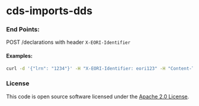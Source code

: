 
# cds-imports-dds

### End Points:
POST /declarations with header `X-EORI-Identifier` 

#### Examples:
```bash
curl -d '{"lrn": "1234"}' -H "X-EORI-Identifier: eori123" -H "Content-Type: application/json" -XPOST http://localhost:9759/declarations
```

### License

This code is open source software licensed under the [Apache 2.0 License]("http://www.apache.org/licenses/LICENSE-2.0.html").
